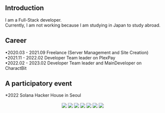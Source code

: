 
<H2>Introduction</H2>
I am a Full-Stack developer.</br>
Currently, I am not working because I am studying in Japan to study abroad.

<H2>Career</H2>
•2020.03 - 2021.09 Freelance (Server Management and Site Creation)</br>
•2021.11 - 2022.02 Developer Team leader on PlexPay</br>
•2022.02 - 2023.02 Developer Team leader and MainDeveloper on CharactBit

<H2>A participatory event</H2>
*2022 Solana Hacker House in Seoul</br>
<div align='center'>
</br>
  <img src="https://img.shields.io/badge/Python-3766AB?style=flat-square&logo=Python&logoColor=white"/></a>
  <img src="https://img.shields.io/badge/HTML5-E34F26?style=flat-square&logo=HTML5&logoColor=white"/></a>
  <img src="https://img.shields.io/badge/React-61DAFB?style=flat-square&logo=React&logoColor=white"/></a>
  <img src="https://img.shields.io/badge/Node.js-339933?style=flat-square&logo=Node.js&logoColor=white"/></a>
  <img src="https://img.shields.io/badge/C++-00599C?style=flat-square&logo=Cplusplus&logoColor=white"/></a>
  <img src="https://img.shields.io/badge/Rust-000000?style=flat-square&logo=Rust&logoColor=white"/></a>
   <img src="https://img.shields.io/badge/MySQL-4479A1?style=flat-square&logo=MySQL&logoColor=white"/>

</div>
